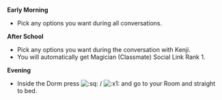 **Early Morning**

- Pick any options you want during all conversations.

**After School**

- Pick any options you want during the conversation with Kenji.
- You will automatically get Magician (Classmate) Social Link Rank 1.

**Evening**

- Inside the Dorm press ![:sq:](https://www.powerpyx.com/wp-includes/images/smilies/square.png) / ![:x1:](https://www.powerpyx.com/wp-includes/images/smilies/x1.png) and go to your Room and straight to bed.
